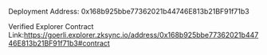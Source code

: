 Deployment Address: 0x168b925bbe77362021b44746E813b21BF91f71b3

Verified Explorer Contract Link:https://goerli.explorer.zksync.io/address/0x168b925bbe77362021b44746E813b21BF91f71b3#contract
